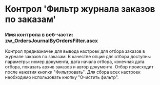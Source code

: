 ﻿---
description: 2.4.9.1
---
# Контрол 'Фильтр журнала заказов по заказам'
### Имя контрола в веб-части: zw_OrdersJournalByOrdersFilter.ascx
Контрол предназначен для вывода настроек для отбора заказов в журнале заказов по заказам.
В качестве опций для отбора доступны параметры: номер документа, дата начала отбора, конечная дата отбора, показать архив заказов и автор документа.
Отбор происходит после нажатия кнопки "Фильтровать".
Для сбора всех настроек необходимо использовать кнопку "Очистить фильтр".
